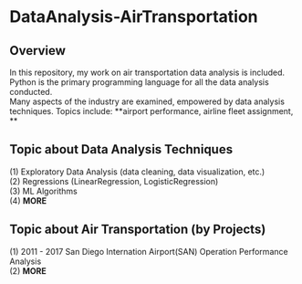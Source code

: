 # DataAnalysis-AirTransportation

## Overview   
In this repository, my work on air transportation data analysis is included. Python is the primary programming language for all the data analysis conducted.   
Many aspects of the industry are examined, empowered by data analysis techniques. Topics include: **airport performance, airline fleet assignment, ** 

## Topic about Data Analysis Techniques
(1) Exploratory Data Analysis (data cleaning, data visualization, etc.)  
(2) Regressions (LinearRegression, LogisticRegression)    
(3) ML Algorithms   
(4) **MORE**  

## Topic about Air Transportation (by Projects) 
(1) 2011 - 2017 San Diego Internation Airport(SAN) Operation Performance Analysis   
(2) **MORE**  
